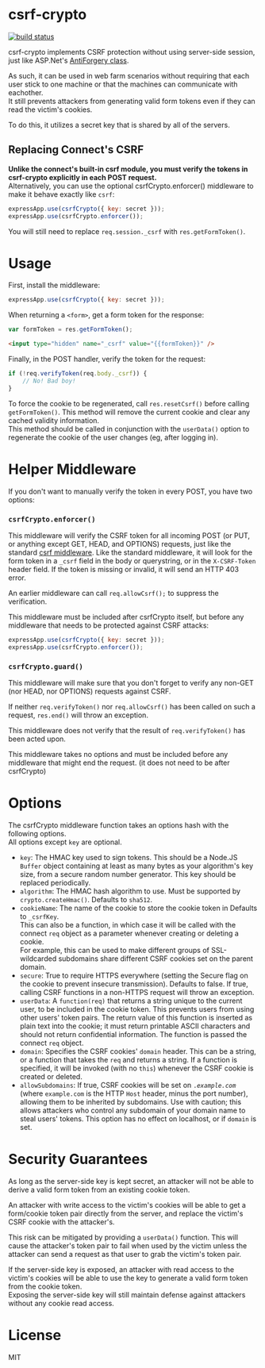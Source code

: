 # csrf-crypto
[![build status](https://secure.travis-ci.org/SLaks/csrf-crypto.png)](http://travis-ci.org/SLaks/csrf-crypto)

csrf-crypto implements CSRF protection without using server-side session, just like ASP.Net's [AntiForgery class](http://msdn.microsoft.com/en-us/library/system.web.helpers.antiforgery.aspx).

As such, it can be used in web farm scenarios without requiring that each user stick to one machine or that the machines can communicate with eachother.  
It still prevents attackers from generating valid form tokens even if they can read the victim's cookies.

To do this, it utilizes a secret key that is shared by all of the servers.

## Replacing Connect's CSRF
**Unlike the connect's built-in csrf module, you must verify the tokens in csrf-crypto explicitly in each POST request.**  
Alternatively, you can use the optional csrfCrypto.enforcer() middleware to make it behave exactly like `csrf`:

```js
expressApp.use(csrfCrypto({ key: secret }));
expressApp.use(csrfCrypto.enforcer());
```

You will still need to replace `req.session._csrf` with `res.getFormToken()`.

# Usage

First, install the middleware:

```js
expressApp.use(csrfCrypto({ key: secret }));
```

When returning a `<form>`, get a form token for the response:

```js
var formToken = res.getFormToken();
```
```html
<input type="hidden" name="_csrf" value="{{formToken}}" />
```

Finally, in the POST handler, verify the token for the request:
```js
if (!req.verifyToken(req.body._csrf)) {
	// No! Bad boy!
}
```

To force the cookie to be regenerated, call `res.resetCsrf()` before calling `getFormToken()`.  This method will remove the current cookie and clear any cached validity information.  
This method should be called in conjunction with the `userData()` option to regenerate the cookie of the user changes (eg, after logging in).

# Helper Middleware

If you don't want to manually verify the token in every POST, you have two options:

### `csrfCrypto.enforcer()`
This middleware will verify the CSRF token for all incoming POST (or PUT, or anything except GET, HEAD, and OPTIONS) requests, just like the standard [csrf middleware](http://www.senchalabs.org/connect/csrf.html).  Like the standard middleware, it will look for the form token in a `_csrf` field in the body or querystring, or in the `X-CSRF-Token` header field.  If the token is missing or invalid, it will send an HTTP 403 error.

An earlier middleware can call `req.allowCsrf();` to suppress the verification.

This middleware must be included after csrfCrypto itself, but before any middleware that needs to be protected against CSRF attacks:
```js
expressApp.use(csrfCrypto({ key: secret }));
expressApp.use(csrfCrypto.enforcer());
```

### `csrfCrypto.guard()`
This middleware will make sure that you don't forget to verify any non-GET (nor HEAD, nor OPTIONS) requests against CSRF.

If neither `req.verifyToken()` nor `req.allowCsrf()` has been called on such a request, `res.end()` will throw an exception.

This middleware does not verify that the result of `req.verifyToken()` has been acted upon.

This middleware takes no options and must be included before any middleware that might end the request.  (it does not need to be after csrfCrypto)


# Options
The csrfCrypto middleware function takes an options hash with the following options.  
All options except `key` are optional.

 - `key`: The HMAC key used to sign tokens.  This should be a Node.JS `Buffer` object containing at least as many bytes as your algorithm's key size, from a secure random number generator.  This key should be replaced periodically.
 - `algorithm`: The HMAC hash algorithm to use.  Must be supported by `crypto.createHmac()`.  Defaults to `sha512`.
 - `cookieName`: The name of the cookie to store the cookie token in  Defaults to `_csrfKey`.  
  This can also be a function, in which case it will be called with the connect `req` object as a parameter whenever creating or deleting a cookie.  
For example, this can be used to make different groups of SSL-wildcarded subdomains share different CSRF cookies set on the parent domain.
 - `secure`: True to require HTTPS everywhere (setting the Secure flag on the cookie to prevent insecure transmission).  Defaults to false.  If true, calling CSRF functions in a non-HTTPS request will throw an exception.
 - `userData`: A `function(req)` that returns a string unique to the current user, to be included in the cookie token.  This prevents users from using other users' token pairs.  The return value of this function is inserted as plain text into the cookie; it must return printable ASCII characters and should not return confidential information.  The function is passed the connect `req` object.
 - `domain`: Specifies the CSRF cookies' `domain` header.  This can be a string, or a function that takes the `req` and returns a string.  If a function is specified, it will be invoked (with no `this`) whenever the CSRF cookie is created or deleted.
 - `allowSubdomains`: If true, CSRF cookies will be set on <code>.<i>example.com</i></code> (where `example.com` is the HTTP `Host` header, minus the port number), allowing them to be inherited by subdomains.  Use with caution; this allows attackers who control any subdomain of your domain name to steal users' tokens.   This option has no effect on localhost, or if `domain` is set.

# Security Guarantees
As long as the server-side key is kept secret, an attacker will not be able to derive a valid form token from an existing cookie token.

An attacker with write access to the victim's cookies will be able to get a form/cookie token pair directly from the server, and replace the victim's CSRF cookie with the attacker's.

This risk can be mitigated by providing a `userData()` function.  This will cause the attacker's token pair to fail when used by the victim unless the attacker can send a request as that user to grab the victim's token pair.

If the server-side key is exposed, an attacker with read access to the victim's cookies will be able to use the key to generate a valid form token from the cookie token.  
Exposing the server-side key will still maintain defense against attackers without any cookie read access.

# License
MIT
